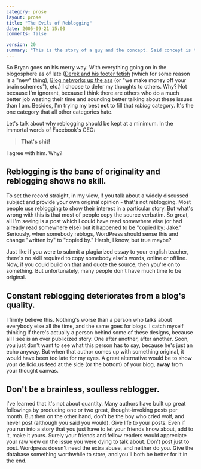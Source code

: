 ```yaml
---
category: prose
layout: prose
title: "The Evils of Reblogging"
date: 2005-09-21 15:00
comments: false

version: 20
summary: "This is the story of a guy and the concept. Said concept is the act of taking a blog entry and a dead horse and beating the dead horse until it's beyond dead. The guy tries to tie this practice to the word \"evil,\" and strongly advises against it constantly."
---
```


So Bryan goes on his merry way. With everything going on in the blogosphere as of late ([Derek and his footer fetish][1] (which for some reason is a "new" thing), [Blog networks up the ass][2] (or "we make money off your brain schemes"), etc.) I choose to defer my thoughts to others. Why? Not because I'm ignorant, because I think there are others who do a much better job wasting their time and sounding better talking about these issues than I am. Besides, I'm trying my best **not** to fill that _reblog_ category. It's the one category that all other categories hate.

Let's talk about why reblogging should be kept at a minimum. In the immortal words of Facebook's CEO:

> **That's shit!**

I agree with him. Why?

## Reblogging is the bane of originality and reblogging shows no skill.

To set the record straight, in my view, if you talk about a widely discussed subject and provide your own original opinion - that's not reblogging. Most people use reblogging to show their interest in a particular story. But what's wrong with this is that most of people copy the source verbatim. So great, all I'm seeing is a post which I could have read somewhere else (or had already read somewhere else) but it happened to be "copied by: Jake." Seriously, when somebody reblogs, WordPress should sense this and change "written by" to "copied by." Harsh, I know, but true maybe?

Just like if you were to submit a plagiarized essay to your english teacher, there's no skill required to copy somebody else's words, online or offline. Now, if you could build on that and quote the source, then you're on to something. But unfortunately, many people don't have much time to be original.

## Constant reblogging deteriorates from a blog's quality.

I firmly believe this. Nothing's worse than a person who talks about everybody else all the time, and the same goes for blogs. I catch myself thinking if there's actually a person behind some of these designs, because all I see is an over publicized story. One after another, after another. Soon, you just don't want to see what this person has to say, because he's just an echo anyway. But when that author comes up with something original, it would have been too late for my eyes. A great alternative would be to show your de.licio.us feed at the side (or the bottom) of your blog, **away** from your thought canvas.

## Don't be a brainless, soulless reblogger.

I've learned that it's not about quantity. Many authors have built up great followings by producing one or two great, thought-invoking posts per month. But then on the other hand, don't be the boy who cried wolf, and never post (although you said you would). Give life to your posts. Even if you run into a story that you just have to let your friends know about, add to it, make it yours. Surely your friends and fellow readers would appreciate your raw view on the issue you were dying to talk about. Don't post just to post. Wordpress doesn't need the extra abuse, and neither do you. Give the database something worthwhile to store, and you'll both be better for it in the end.

[1]: http://powazek.com/
[2]: http://b5media.com/
